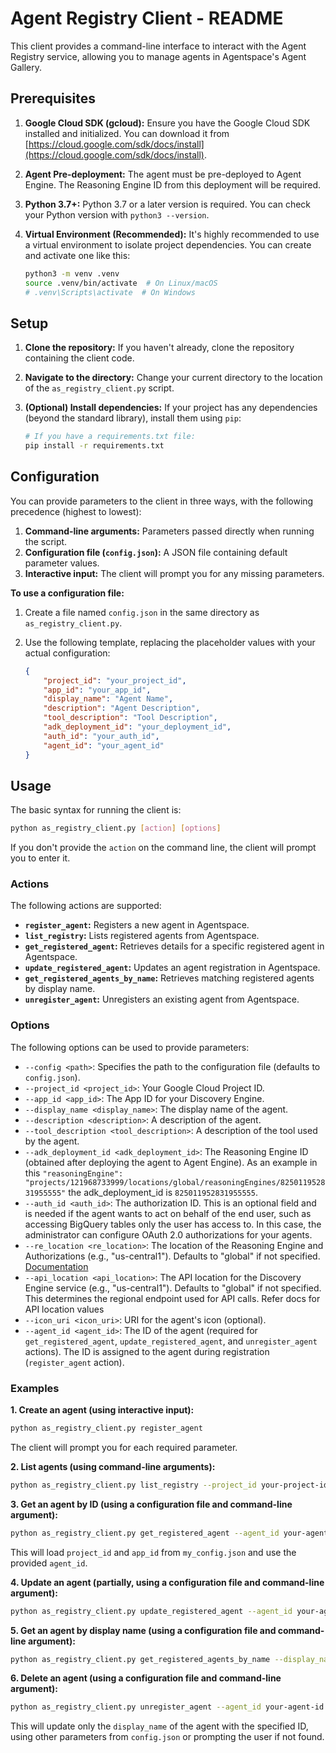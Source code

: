 # Agent Registry Client - README

This client provides a command-line interface to interact with the Agent Registry service, allowing you to manage agents in Agentspace's Agent Gallery.

## Prerequisites

1.  **Google Cloud SDK (gcloud):**  Ensure you have the Google Cloud SDK installed and initialized.  You can download it from [https://cloud.google.com/sdk/docs/install](https://cloud.google.com/sdk/docs/install).
2.  **Agent Pre-deployment:** The agent must be pre-deployed to Agent Engine. The Reasoning Engine ID from this deployment will be required.
3.  **Python 3.7+:**  Python 3.7 or a later version is required.  You can check your Python version with `python3 --version`.
4.  **Virtual Environment (Recommended):** It's highly recommended to use a virtual environment to isolate project dependencies. You can create and activate one like this:

    ```bash
    python3 -m venv .venv
    source .venv/bin/activate  # On Linux/macOS
    # .venv\Scripts\activate  # On Windows
    ```

## Setup

1.  **Clone the repository:**  If you haven't already, clone the repository containing the client code.
2.  **Navigate to the directory:** Change your current directory to the location of the `as_registry_client.py` script.
3.  **(Optional) Install dependencies:** If your project has any dependencies (beyond the standard library), install them using `pip`:

    ```bash
    # If you have a requirements.txt file:
    pip install -r requirements.txt
    ```

## Configuration

You can provide parameters to the client in three ways, with the following precedence (highest to lowest):

1.  **Command-line arguments:** Parameters passed directly when running the script.
2.  **Configuration file (`config.json`):** A JSON file containing default parameter values.
3.  **Interactive input:** The client will prompt you for any missing parameters.

**To use a configuration file:**

1.  Create a file named `config.json` in the same directory as `as_registry_client.py`.
2.  Use the following template, replacing the placeholder values with your actual configuration:

    ```json
    {
        "project_id": "your_project_id",
        "app_id": "your_app_id",
        "display_name": "Agent Name",
        "description": "Agent Description",
        "tool_description": "Tool Description",
        "adk_deployment_id": "your_deployment_id",
        "auth_id": "your_auth_id",
        "agent_id": "your_agent_id"
    }
    ```

## Usage

The basic syntax for running the client is:

```bash
python as_registry_client.py [action] [options]
```

If you don't provide the `action` on the command line, the client will prompt you to enter it.

### Actions

The following actions are supported:

*   **`register_agent`:** Registers a new agent in Agentspace.
*   **`list_registry`:** Lists registered agents from Agentspace.
*   **`get_registered_agent`:** Retrieves details for a specific registered agent in Agentspace.
*   **`update_registered_agent`:** Updates an agent registration in Agentspace.
*   **`get_registered_agents_by_name`:** Retrieves matching registered agents by display name.
*   **`unregister_agent`:** Unregisters an existing agent from Agentspace.

### Options

The following options can be used to provide parameters:

*   `--config <path>`: Specifies the path to the configuration file (defaults to `config.json`).
*   `--project_id <project_id>`: Your Google Cloud Project ID.
*   `--app_id <app_id>`: The App ID for your Discovery Engine.
*   `--display_name <display_name>`: The display name of the agent.
*   `--description <description>`: A description of the agent.
*   `--tool_description <tool_description>`: A description of the tool used by the agent.
*   `--adk_deployment_id <adk_deployment_id>`: The Reasoning Engine ID (obtained after deploying the agent to Agent Engine). As an example in this `"reasoningEngine": "projects/121968733999/locations/global/reasoningEngines/825011952831955555"` the adk_deployment_id is `825011952831955555`. 
*   `--auth_id <auth_id>`: The authorization ID. This is an optional field and is needed if the agent wants to act on behalf of the end user, such as accessing BigQuery tables only the user has access to. In this case, the administrator can configure OAuth 2.0 authorizations for your agents.
*   `--re_location <re_location>`: The location of the Reasoning Engine and Authorizations (e.g., "us-central1"). Defaults to "global" if not specified. [Documentation](https://cloud.google.com/generative-ai-app-builder/docs/locations)
*   `--api_location <api_location>`: The API location for the Discovery Engine service (e.g., "us-central1"). Defaults to "global" if not specified. This determines the regional endpoint used for API calls. Refer docs for API location values
*   `--icon_uri <icon_uri>`: URI for the agent's icon (optional).
*   `--agent_id <agent_id>`: The ID of the agent (required for `get_registered_agent`, `update_registered_agent`, and `unregister_agent` actions). The ID is assigned to the agent during registration (`register_agent` action).

### Examples

**1. Create an agent (using interactive input):**

```bash
python as_registry_client.py register_agent
```

The client will prompt you for each required parameter.

**2. List agents (using command-line arguments):**

```bash
python as_registry_client.py list_registry --project_id your-project-id --app_id your-app-id --api_location global
```

**3. Get an agent by ID (using a configuration file and command-line argument):**

```bash
python as_registry_client.py get_registered_agent --agent_id your-agent-id --config my_config.json
```

This will load `project_id` and `app_id` from `my_config.json` and use the provided `agent_id`.

**4. Update an agent (partially, using a configuration file and command-line argument):**

```bash
python as_registry_client.py update_registered_agent --agent_id your-agent-id --display_name "New Agent Name"
```

**5. Get an agent by display name (using a configuration file and command-line argument):**

```bash
python as_registry_client.py get_registered_agents_by_name --display_name "Agent Name"  --config my_config.json   
```

**6. Delete an agent (using a configuration file and command-line argument):**

```bash
python as_registry_client.py unregister_agent --agent_id your-agent-id --config my_config.json
```

This will update only the `display_name` of the agent with the specified ID, using other parameters from `config.json` or prompting the user if not found.